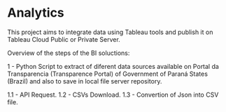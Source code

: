 # Analytics

This project aims to integrate data using Tableau tools and publish it on Tableau Cloud Public or Private Server.

Overview of the steps of the BI soluctions:

1 - Python Script to extract of diferent data sources available on Portal da Transparencia (Transparence Portal) of Government of Paraná States (Brazil) and also to 
save in local file server repository.

  1.1 - API Request.
  1.2 - CSVs Download.
  1.3 - Convertion of Json into CSV file.

